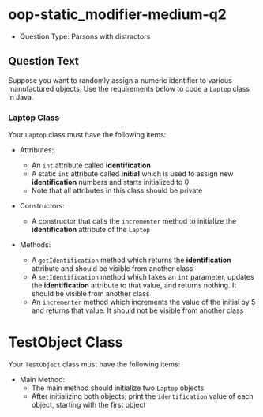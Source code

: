  # oop-static_modifier-medium-q2

- Question Type: Parsons with distractors

## Question Text

Suppose you want to randomly assign a numeric identifier to various manufactured objects. Use the requirements below to 
code a `Laptop` class in Java.

### Laptop Class

Your `Laptop` class must have the following items:

- Attributes:
    - An `int` attribute called **identification** 
    - A static `int` attribute called **initial** which is used to assign new **identification** numbers and starts
      initialized to 0
    - Note that all attributes in this class should be private

- Constructors:
    - A constructor that calls the `incrementer` method to initialize the **identification** attribute of the `Laptop`

- Methods:
    - A `getIdentification` method which returns the **identification** attribute and should be visible from another class
    - A `setIdentification` method which takes an `int` parameter, updates the **identification** attribute to that 
      value, and returns nothing. It should be visible from another class
    - An `incrementer` method which increments the value of the initial by 5 and returns that value. It should not be 
      visible from another class

# TestObject Class

Your `TestObject` class must have the following items:

- Main Method:
    - The main method should initialize two `Laptop` objects
    - After initializing both objects, print the `identification` value of each object, starting with the first object